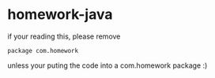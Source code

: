 # homework-java
if your reading this, please remove 
```
package com.homework
```
unless your puting the code into a com.homework package :)
